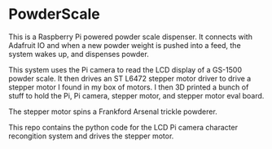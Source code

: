 # PowderScale
This is a Raspberry Pi powered powder scale dispenser. It connects with
Adafruit IO and when a new powder weight is pushed into a feed, the system
wakes up, and dispenses powder.

This system uses the Pi camera to read the LCD display of a GS-1500 powder
scale. It then drives an ST L6472 stepper motor driver to drive a stepper motor
I found in my box of motors. I then 3D printed a bunch of stuff to hold the Pi,
Pi camera, stepper motor, and stepper motor eval board.

The stepper motor spins a Frankford Arsenal trickle powderer.

This repo contains the python code for the LCD Pi camera character recongition
system and drives the stepper motor.